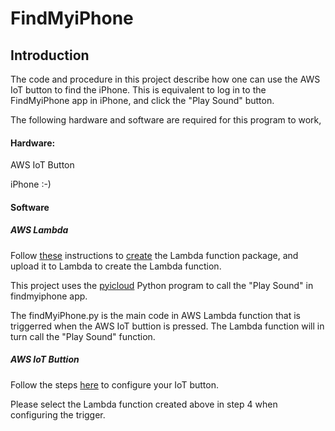 # FindMyiPhone

## Introduction

The code and procedure in this project describe how one can use the AWS IoT button to find the iPhone. This is equivalent to log in to the FindMyiPhone app in iPhone, and click the "Play Sound" button.


The following hardware and software are required for this program to work,

#### Hardware:

AWS IoT Button

iPhone :-)

#### Software

##### AWS Lambda

Follow [these](http://docs.aws.amazon.com/lambda/latest/dg/lambda-python-how-to-create-deployment-package.html) instructions to [create](http://docs.aws.amazon.com/lambda/latest/dg/get-started-create-function.html) the Lambda function package, and upload it to Lambda to create the Lambda function.

This project uses the [pyicloud](https://github.com/picklepete/pyicloud) Python program to call the "Play Sound" in findmyiphone app.

The findMyiPhone.py is the main code in AWS Lambda function that is triggerred when the AWS IoT buttion is pressed. The Lambda function will in turn call the "Play Sound" function.

##### AWS IoT Buttion

Follow the steps [here](http://docs.aws.amazon.com/iot/latest/developerguide/iot-button-lambda.html) to configure your IoT button.

Please select the Lambda function created above in step 4 when configuring the trigger.


